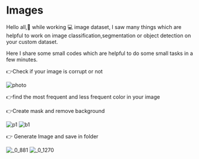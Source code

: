 # Images
Hello all,👋 while working 💻 image dataset, I saw many things which are helpful to work on image classification,segmentation or object detection on your custom dataset.

Here I share some small codes which are helpful to do some small tasks in a few minutes. 

👉Check if your image is corrupt or not
   
   ![photo](https://user-images.githubusercontent.com/61602017/113501462-dd69a300-9542-11eb-844e-0ef408b8f140.jpg)

👉find the most frequent and less frequent color in your image

👉Create mask and remove background

![p1](https://user-images.githubusercontent.com/61602017/113501500-1ace3080-9543-11eb-892c-af9cae7c7b79.jpg)
![b1](https://user-images.githubusercontent.com/61602017/1135014981a359a00-9543-11eb-8f76-391092c895c7.jpg)

👉 Generate Image and save in folder

![_0_881](https://user-images.githubusercontent.com/61602017/113501526-6da7e800-9543-11eb-93fe-330837b66002.jpg) ![_0_1270](https://user-images.githubusercontent.com/61602017/113501528-6ed91500-9543-11eb-8980-1936a0e24f25.jpg)
